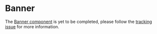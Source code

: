 # Banner

The [Banner component](https://material.io/go/design-banner) is yet to be completed, please follow the [tracking issue](https://www.pivotaltracker.com/epic/show/3949126) for more information.

